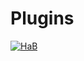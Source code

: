 # Plugins

[![HaB](https://api.mcbanners.com/banner/author/hangar/HaB/banner.png?background__template=DARK_GUNMETAL)](https://hangar.papermc.io/qCat/HaB)
